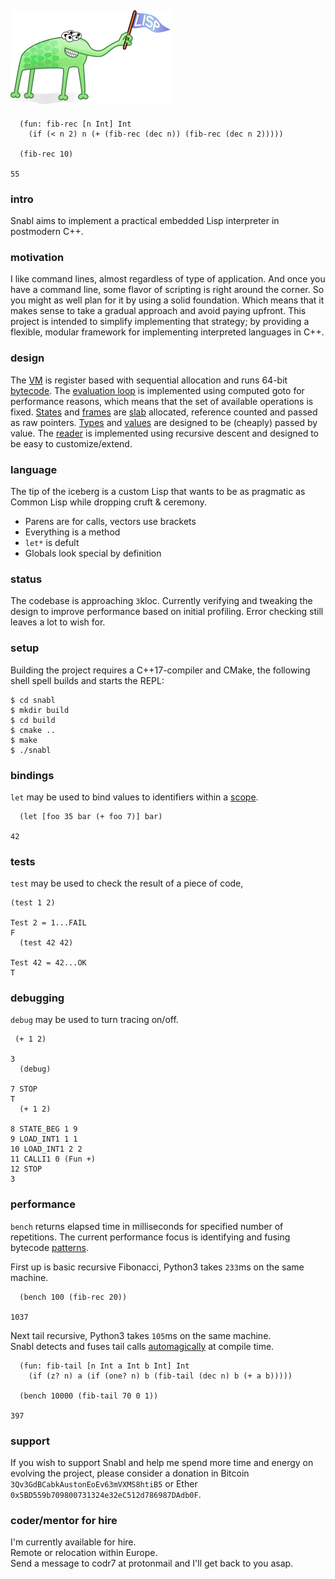 ## ![Lisp Mascot](lisp.png?raw=true)

```
  (fun: fib-rec [n Int] Int
    (if (< n 2) n (+ (fib-rec (dec n)) (fib-rec (dec n 2)))))
    
  (fib-rec 10)

55
```

### intro
Snabl aims to implement a practical embedded Lisp interpreter in postmodern C++.

### motivation
I like command lines, almost regardless of type of application. And once you have a command line, some flavor of scripting is right around the corner. So you might as well plan for it by using a solid foundation. Which means that it makes sense to take a gradual approach and avoid paying upfront. This project is intended to simplify implementing that strategy; by providing a flexible, modular framework for implementing interpreted languages in C++.

### design
The [VM](https://github.com/codr7/snabl/blob/main/src/snabl/m.hpp) is register based with sequential allocation and runs 64-bit [bytecode](https://github.com/codr7/snabl/blob/main/src/snabl/op.hpp). The [evaluation loop](https://github.com/codr7/snabl/blob/main/src/snabl/m.hpp) is implemented using computed goto for performance reasons, which means that the set of available operations is fixed. [States](https://github.com/codr7/snabl/blob/main/src/snabl/state.hpp) and [frames](https://github.com/codr7/snabl/blob/main/src/snabl/frame.hpp) are [slab](https://github.com/codr7/snabl/blob/main/src/snabl/frame.hpp) allocated, reference counted and passed as raw pointers. [Types](https://github.com/codr7/snabl/tree/main/src/snabl/types) and [values](https://github.com/codr7/snabl/blob/main/src/snabl/val.hpp) are designed to be (cheaply) passed by value. The [reader](https://github.com/codr7/snabl/blob/main/src/snabl/reader.hpp) is implemented using recursive descent and designed to be easy to customize/extend.

### language
The tip of the iceberg is a custom Lisp that wants to be as pragmatic as Common Lisp while dropping cruft & ceremony.

- Parens are for calls, vectors use brackets
- Everything is a method
- `let*` is defult
- Globals look special by definition

### status
The codebase is approaching `3`kloc. Currently verifying and tweaking the design to improve performance based on initial profiling. Error checking still leaves a lot to wish for.

### setup
Building the project requires a C++17-compiler and CMake, the following shell spell builds and starts the REPL:

```
$ cd snabl
$ mkdir build
$ cd build
$ cmake ..
$ make
$ ./snabl
```

### bindings
`let` may be used to bind values to identifiers within a [scope](https://github.com/codr7/snabl/blob/main/src/snabl/scope.hpp).

```
  (let [foo 35 bar (+ foo 7)] bar)

42
```

### tests
`test` may be used to check the result of a piece of code,

```
(test 1 2)

Test 2 = 1...FAIL
F
  (test 42 42)

Test 42 = 42...OK
T
```

### debugging
`debug` may be used to turn tracing on/off.

```
 (+ 1 2)

3
  (debug)

7 STOP
T
  (+ 1 2)

8 STATE_BEG 1 9
9 LOAD_INT1 1 1
10 LOAD_INT1 2 2
11 CALLI1 0 (Fun +)
12 STOP
3
```

### performance
`bench` returns elapsed time in milliseconds for specified number of repetitions. The current performance focus is identifying and fusing bytecode [patterns](https://github.com/codr7/snabl/tree/main/src/snabl/fuses).

First up is basic recursive Fibonacci, Python3 takes `233`ms on the same machine.

```
  (bench 100 (fib-rec 20))

1037
```

Next tail recursive, Python3 takes `105`ms on the same machine.<br/>
Snabl detects and fuses tail calls [automagically](https://github.com/codr7/snabl/blob/main/src/snabl/fuses/tail_call.cpp) at compile time.

```
  (fun: fib-tail [n Int a Int b Int] Int
    (if (z? n) a (if (one? n) b (fib-tail (dec n) b (+ a b)))))

  (bench 10000 (fib-tail 70 0 1))
  
397
```

### support
If you wish to support Snabl and help me spend more time and energy on evolving the project, please consider a donation in Bitcoin `3Qv3GdBCabkAustonEoEv63mVXMS8htiB5` or Ether `0x5BD559b709800731324e32eC512d786987DAdb0F`.

### coder/mentor for hire
I'm currently available for hire.<br/>
Remote or relocation within Europe.<br/>
Send a message to codr7 at protonmail and I'll get back to you asap.